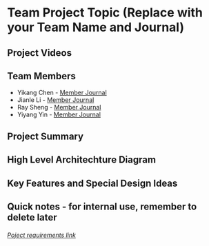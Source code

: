 # Team Project Topic (Replace with your Team Name and Journal)

## Project Videos

## Team Members 

- Yikang Chen - [Member Journal]()
- Jianle Li - [Member Journal](/individual_journals/jianle_li_journal.md)
- Ray Sheng - [Member Journal](/individual_journals/ray_sheng_journal.md)
- Yiyang Yin - [Member Journal]()

## Project Summary

## High Level Architechture Diagram

## Key Features and Special Design Ideas

## Quick notes - for internal use, remember to delete later

###### [Poject requirements link](https://sjsu.instructure.com/courses/1492137/assignments/6389133)